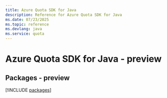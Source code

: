 ```yaml
---
title: Azure Quota SDK for Java
description: Reference for Azure Quota SDK for Java
ms.date: 07/23/2025
ms.topic: reference
ms.devlang: java
ms.service: quota
---
```

# Azure Quota SDK for Java - preview
## Packages - preview
[!INCLUDE [packages](quota-index.md)]